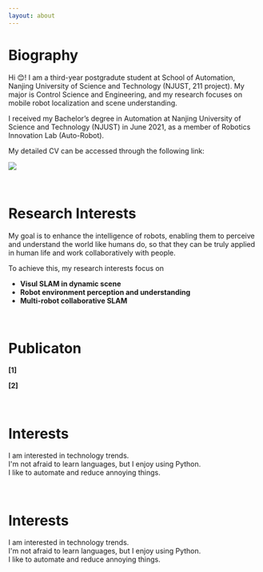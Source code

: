 ```yaml
---
layout: about 
---
```


# Biography
Hi &#128522;! I am a third-year postgradute student at School of Automation, Nanjing University of Science and Technology (NJUST, 211 project).
My major is Control Science and Engineering, and my research focuses on mobile robot localization and scene understanding.

I received my Bachelor’s degree in Automation at Nanjing University of Science and Technology (NJUST) in June 2021, as a member of Robotics Innovation Lab (Auto-Robot). 

My detailed CV can be accessed through the following link: 

<a href='https://blog.csdn.net/weixin_43198704/article/details/132666618?spm=1001.2014.3001.5502'><img src="https://img.shields.io/badge/-My CV-blue?logo=gitbook&logoColor=white"></a>

<br/>

# Research Interests
My goal is to enhance the intelligence of robots, enabling them to perceive and understand the world like humans do, so that they can be truly applied in human life and work collaboratively with people. 

To achieve this, my research interests focus on
* **Visul SLAM in dynamic scene**
* **Robot environment perception and understanding**
* **Multi-robot collaborative SLAM**

<br/>

# Publicaton
<strong>[1]</strong>

<strong>[2]</strong>

<br/>

# Interests
I am interested in technology trends.  
I'm not afraid to learn languages, but I enjoy using Python.  
I like to automate and reduce annoying things.  

<br/>

# Interests
I am interested in technology trends.  
I'm not afraid to learn languages, but I enjoy using Python.  
I like to automate and reduce annoying things.  

